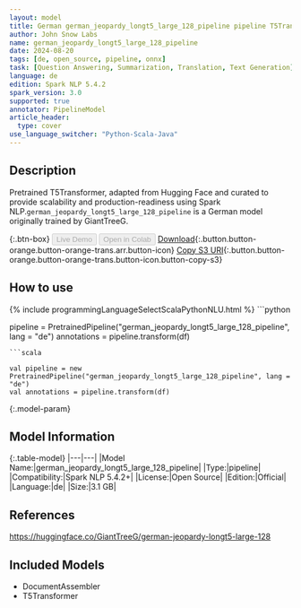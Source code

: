 ```yaml
---
layout: model
title: German german_jeopardy_longt5_large_128_pipeline pipeline T5Transformer from GiantTreeG
author: John Snow Labs
name: german_jeopardy_longt5_large_128_pipeline
date: 2024-08-20
tags: [de, open_source, pipeline, onnx]
task: [Question Answering, Summarization, Translation, Text Generation]
language: de
edition: Spark NLP 5.4.2
spark_version: 3.0
supported: true
annotator: PipelineModel
article_header:
  type: cover
use_language_switcher: "Python-Scala-Java"
---
```


## Description

Pretrained T5Transformer, adapted from Hugging Face and curated to provide scalability and production-readiness using Spark NLP.`german_jeopardy_longt5_large_128_pipeline` is a German model originally trained by GiantTreeG.

{:.btn-box}
<button class="button button-orange" disabled>Live Demo</button>
<button class="button button-orange" disabled>Open in Colab</button>
[Download](https://s3.amazonaws.com/auxdata.johnsnowlabs.com/public/models/german_jeopardy_longt5_large_128_pipeline_de_5.4.2_3.0_1724168640157.zip){:.button.button-orange.button-orange-trans.arr.button-icon}
[Copy S3 URI](s3://auxdata.johnsnowlabs.com/public/models/german_jeopardy_longt5_large_128_pipeline_de_5.4.2_3.0_1724168640157.zip){:.button.button-orange.button-orange-trans.button-icon.button-copy-s3}

## How to use



<div class="tabs-box" markdown="1">
{% include programmingLanguageSelectScalaPythonNLU.html %}
```python

pipeline = PretrainedPipeline("german_jeopardy_longt5_large_128_pipeline", lang = "de")
annotations =  pipeline.transform(df)   

```
```scala

val pipeline = new PretrainedPipeline("german_jeopardy_longt5_large_128_pipeline", lang = "de")
val annotations = pipeline.transform(df)

```
</div>

{:.model-param}
## Model Information

{:.table-model}
|---|---|
|Model Name:|german_jeopardy_longt5_large_128_pipeline|
|Type:|pipeline|
|Compatibility:|Spark NLP 5.4.2+|
|License:|Open Source|
|Edition:|Official|
|Language:|de|
|Size:|3.1 GB|

## References

https://huggingface.co/GiantTreeG/german-jeopardy-longt5-large-128

## Included Models

- DocumentAssembler
- T5Transformer